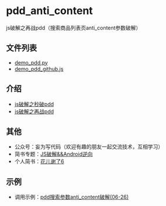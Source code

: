 # pdd_anti_content
js破解之再战pdd（搜索商品列表页anti_content参数破解）

## 文件列表

- [demo_pdd.py](python调用示例)
- [demo_pdd_github.js](nodejs接口示例)

## 介绍

- [js破解之秒破pdd](https://mp.weixin.qq.com/s/kj6RPBPdt8pyoSHzXQm87A)
- [js破解之再战pdd](https://mp.weixin.qq.com/s/jWquj66gZtamX25t6pNHlw)

## 其他

- 公众号：妄为写代码（欢迎有趣的朋友一起交流技术，互相学习）
- 简书专题：[JS破解&&Android逆向](https://www.jianshu.com/c/2b5f41371ebf)
- 个人简书：[花儿谢了6](https://www.jianshu.com/u/a26f80937a28)

## 示例

- 调用示例：[pdd搜索参数anti_content破解(06-26)](https://www.jianshu.com/p/58039dc72de8)

